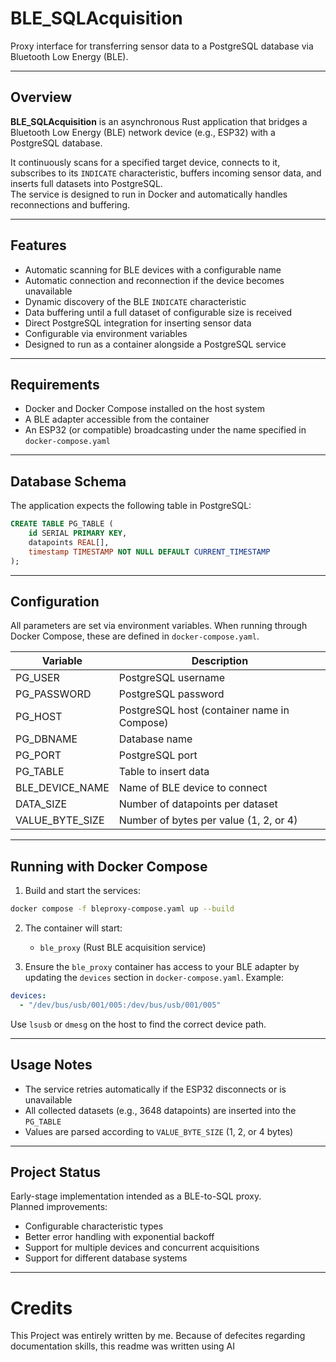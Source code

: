# BLE_SQLAcquisition

Proxy interface for transferring sensor data to a PostgreSQL database via Bluetooth Low Energy (BLE).

---

## Overview

**BLE_SQLAcquisition** is an asynchronous Rust application that bridges a Bluetooth Low Energy (BLE) network device (e.g., ESP32) with a PostgreSQL database.

It continuously scans for a specified target device, connects to it, subscribes to its `INDICATE` characteristic, buffers incoming sensor data, and inserts full datasets into PostgreSQL.  
The service is designed to run in Docker and automatically handles reconnections and buffering.

---

## Features

- Automatic scanning for BLE devices with a configurable name  
- Automatic connection and reconnection if the device becomes unavailable  
- Dynamic discovery of the BLE `INDICATE` characteristic  
- Data buffering until a full dataset of configurable size is received  
- Direct PostgreSQL integration for inserting sensor data  
- Configurable via environment variables  
- Designed to run as a container alongside a PostgreSQL service  

---

## Requirements

- Docker and Docker Compose installed on the host system  
- A BLE adapter accessible from the container  
- An ESP32 (or compatible) broadcasting under the name specified in `docker-compose.yaml`  

---

## Database Schema

The application expects the following table in PostgreSQL:

```sql
CREATE TABLE PG_TABLE (
    id SERIAL PRIMARY KEY,
    datapoints REAL[],
    timestamp TIMESTAMP NOT NULL DEFAULT CURRENT_TIMESTAMP
);
```

---

## Configuration

All parameters are set via environment variables. When running through Docker Compose, these are defined in `docker-compose.yaml`.

| Variable           | Description |
|-------------------|-------------|
| PG_USER            | PostgreSQL username |
| PG_PASSWORD        | PostgreSQL password |
| PG_HOST            | PostgreSQL host (container name in Compose) |
| PG_DBNAME          | Database name |
| PG_PORT            | PostgreSQL port |
| PG_TABLE           | Table to insert data |
| BLE_DEVICE_NAME    | Name of BLE device to connect |
| DATA_SIZE          | Number of datapoints per dataset |
| VALUE_BYTE_SIZE    | Number of bytes per value (1, 2, or 4) |

---

## Running with Docker Compose

1. Build and start the services:

```bash
docker compose -f bleproxy-compose.yaml up --build
```

2. The container will start:
   - `ble_proxy` (Rust BLE acquisition service)

3. Ensure the `ble_proxy` container has access to your BLE adapter by updating the `devices` section in `docker-compose.yaml`. Example:

```yaml
devices:
  - "/dev/bus/usb/001/005:/dev/bus/usb/001/005"
```

Use `lsusb` or `dmesg` on the host to find the correct device path.

---

## Usage Notes

- The service retries automatically if the ESP32 disconnects or is unavailable
- All collected datasets (e.g., 3648 datapoints) are inserted into the `PG_TABLE`
- Values are parsed according to `VALUE_BYTE_SIZE` (1, 2, or 4 bytes)

---

## Project Status

Early-stage implementation intended as a BLE-to-SQL proxy.  
Planned improvements:

- Configurable characteristic types
- Better error handling with exponential backoff
- Support for multiple devices and concurrent acquisitions
- Support for different database systems

---

# Credits

This Project was entirely written by me.
Because of defecites regarding documentation skills, this readme was written using AI
